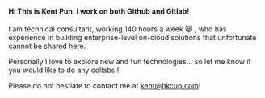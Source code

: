 #### Hi This is Kent Pun. I work on both Github and Gitlab!

I am technical consultant, working 140 hours a week :crying_cat_face:	, who has experience in building enterprise-level on-cloud solutions that unfortunate cannot be shared here.

Personally I love to explore new and fun technologies... so let me know if you would like to do any collabs!!

Please do not hestiate to contact me at [kent@hkcup.com](kent@hkcup.com)!
